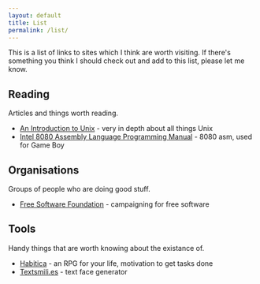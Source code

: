 ```yaml
---
layout: default
title: List
permalink: /list/
---
```


This is a list of links to sites which I think are worth visiting. If there's something you think I should check out and add to this list, please let me know.

## Reading

Articles and things worth reading.

* [An Introduction to Unix](http://www.oliverelliott.org/article/computing/tut_unix/) - very in depth about all things Unix
* [Intel 8080 Assembly Language Programming Manual](http://altairclone.com/downloads/manuals/8080%20Programmers%20Manual.pdf) - 8080 asm, used for Game Boy

## Organisations

Groups of people who are doing good stuff.

* [Free Software Foundation](http://www.fsf.org/) - campaigning for free software

## Tools

Handy things that are worth knowing about the existance of.

* [Habitica](https://habitica.com/) - an RPG for your life, motivation to get tasks done
* [Textsmili.es](http://textsmili.es/) - text face generator

